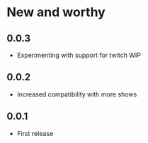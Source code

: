 # New and worthy

## 0.0.3

* Experimenting with support for twitch WIP

## 0.0.2

* Increased compatibility with more shows


## 0.0.1

* First release